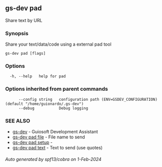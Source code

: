## gs-dev pad

Share text by URL

### Synopsis

Share your text/data/code using a external pad tool

```
gs-dev pad [flags]
```

### Options

```
  -h, --help   help for pad
```

### Options inherited from parent commands

```
      --config string   configuration path (ENV=GSDEV_CONFIGURATION) (default "/home/guionardo/.gs-dev")
      --debug           Debug logging
```

### SEE ALSO

* [gs-dev](gs-dev.md)	 - Guiosoft Development Assistant
* [gs-dev pad file](gs-dev_pad_file.md)	 - File name to send
* [gs-dev pad setup](gs-dev_pad_setup.md)	 -
* [gs-dev pad text](gs-dev_pad_text.md)	 - Text to send (use quotes)

###### Auto generated by spf13/cobra on 1-Feb-2024
